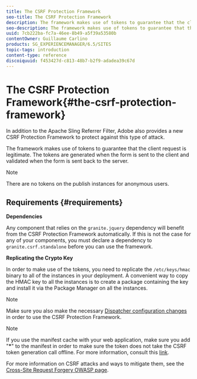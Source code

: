 ```yaml
---
title: The CSRF Protection Framework
seo-title: The CSRF Protection Framework
description: The framework makes use of tokens to guarantee that the client request is legitimate
seo-description: The framework makes use of tokens to guarantee that the client request is legitimate
uuid: 7cb222ba-fc7a-46ee-8b49-a5f39a53580b
contentOwner: Guillaume Carlino
products: SG_EXPERIENCEMANAGER/6.5/SITES
topic-tags: introduction
content-type: reference
discoiquuid: f453427d-c813-48b7-b2f9-adadea39c67d
---
```


# The CSRF Protection Framework{#the-csrf-protection-framework}

In addition to the Apache Sling Referrer Filter, Adobe also provides a new CSRF Protection Framework to protect against this type of attack.

The framework makes use of tokens to guarantee that the client request is legitimate. The tokens are generated when the form is sent to the client and validated when the form is sent back to the server.

>[!NOTE]
>
>There are no tokens on the publish instances for anonymous users.

## Requirements {#requirements}

**Dependencies**

Any component that relies on the `granite.jquery` dependency will benefit from the CSRF Protection Framework automatically. If this is not the case for any of your components, you must declare a dependency to `granite.csrf.standalone` before you can use the framework.

**Replicating the Crypto Key**

In order to make use of the tokens, you need to replicate the `/etc/keys/hmac` binary to all of the instances in your deployment. A convenient way to copy the HMAC key to all the instances is to create a package containing the key and install it via the Package Manager on all the instances.

>[!NOTE]
>
>Make sure you also make the necessary [Dispatcher configuration changes](https://helpx.adobe.com/experience-manager/dispatcher/user-guide.html) in order to use the CSRF Protection Framework.

>[!NOTE]
>
>If you use the manifest cache with your web application, make sure you add "**&ast;**" to the manifest in order to make sure the token does not take the CSRF token generation call offline. For more information, consult this [link](https://www.w3.org/TR/offline-webapps/).
>
>For more information on CSRF attacks and ways to mitigate them, see the [Cross-Site Request Forgery OWASP page](https://www.owasp.org/index.php/Cross-Site_Request_Forgery_%28CSRF%29).

